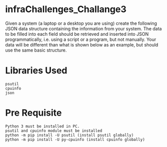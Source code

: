 # infraChallenges_Challange3
Given a system (a laptop or a desktop you are using) create the following JSON data structure containing the information from your system. The data to be filled into each field should be retrieved and inserted into JSON programmatically, i.e. using a script or a program, but not manually. Your data will be different than what is shown below as an example, but should use the same basic structure.

# Libraries Used
    psutil
    cpuinfo
    json

# Pre Requisite
    Python 3 must be installed in PC.
    psutil and cpuinfo module must be installed
    python -m pip install -U psutil (install psutil globally)
    python -m pip install -U py-cpuinfo (install cpuinfo globally) 
